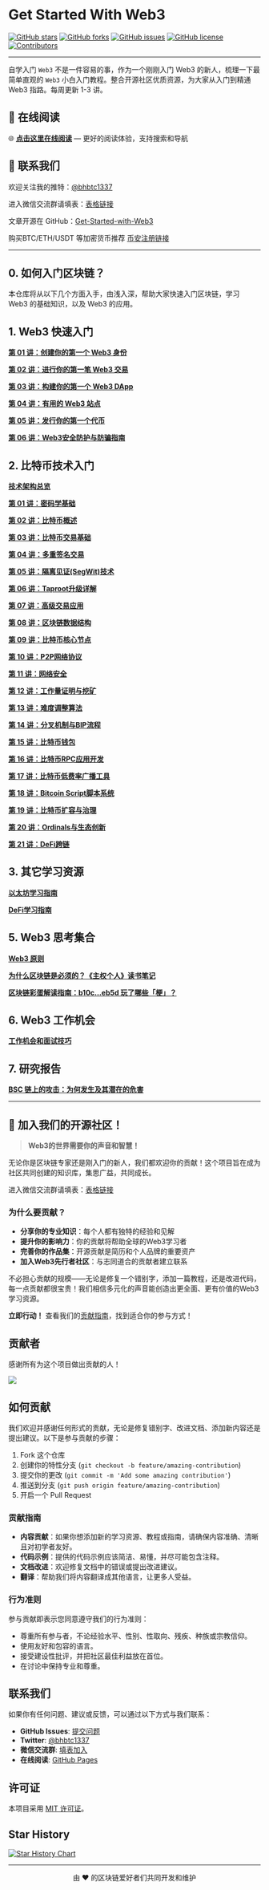 # Get Started With Web3

[![GitHub stars](https://img.shields.io/github/stars/beihaili/Get-Started-with-Web3)](https://github.com/beihaili/Get-Started-with-Web3/stargazers)
[![GitHub forks](https://img.shields.io/github/forks/beihaili/Get-Started-with-Web3)](https://github.com/beihaili/Get-Started-with-Web3/network/members)
[![GitHub issues](https://img.shields.io/github/issues/beihaili/Get-Started-with-Web3)](https://github.com/beihaili/Get-Started-with-Web3/issues)
[![GitHub license](https://img.shields.io/github/license/beihaili/Get-Started-with-Web3)](https://github.com/beihaili/Get-Started-with-Web3/blob/main/LICENSE)
[![Contributors](https://img.shields.io/github/contributors/beihaili/Get-Started-with-Web3)](https://github.com/beihaili/Get-Started-with-Web3/graphs/contributors)

---

自学入门 `Web3` 不是一件容易的事，作为一个刚刚入门 Web3 的新人，梳理一下最简单直观的 `Web3` 小白入门教程。整合开源社区优质资源，为大家从入门到精通 Web3 指路。每周更新 1-3 讲。

## 📖 在线阅读

🌐 **[点击这里在线阅读](https://beihaili.github.io/Get-Started-with-Web3/)** — 更好的阅读体验，支持搜索和导航

## 🤝 联系我们

欢迎关注我的推特：[@bhbtc1337](https://twitter.com/bhbtc1337)

进入微信交流群请填表：[表格链接](https://forms.gle/QMBwL6LwZyQew1tX8)

文章开源在 GitHub：[Get-Started-with-Web3](https://github.com/beihaili/Get-Started-with-Web3)

购买BTC/ETH/USDT 等加密货币推荐 [币安](https://www.binance.com/zh-CN)[注册链接](https://accounts.marketwebb.me/register?ref=39797374)

---

## 0. 如何入门区块链？

本仓库将从以下几个方面入手，由浅入深，帮助大家快速入门区块链，学习 Web3 的基础知识，以及 Web3 的应用。

## 1. Web3 快速入门

[**第 01 讲：创建你的第一个 Web3 身份**](Web3QuickStart/01_FirstWeb3Identity/README.MD)

[**第 02 讲：进行你的第一笔 Web3 交易**](Web3QuickStart/02_FirstWeb3Transaction/README.MD)

[**第 03 讲：构建你的第一个 Web3 DApp**](Web3QuickStart/03_FirstWeb3Dapp/README.MD)

[**第 04 讲：有用的 Web3 站点**](Web3QuickStart/04_UsefulWeb3Sites/README.MD)

[**第 05 讲：发行你的第一个代币**](Web3QuickStart/05_LaunchYourFirstToken/README.MD)

[**第 06 讲：Web3安全防护与防骗指南**](Web3QuickStart/06_Web3Security/README.MD)

## 2. 比特币技术入门

[**技术架构总览**](GetStartedWithBitcoin/README.md)

[**第 01 讲：密码学基础**](GetStartedWithBitcoin/01_Cryptography/README.MD)

[**第 02 讲：比特币概述**](GetStartedWithBitcoin/02_Overview/README.MD)

[**第 03 讲：比特币交易基础**](GetStartedWithBitcoin/03_BitcoinTx/README.MD)

[**第 04 讲：多重签名交易**](GetStartedWithBitcoin/04_MultiSig/README.MD)

[**第 05 讲：隔离见证(SegWit)技术**](GetStartedWithBitcoin/05_SegWit/README.MD)

[**第 06 讲：Taproot升级详解**](GetStartedWithBitcoin/06_Taproot/README.MD)

[**第 07 讲：高级交易应用**](GetStartedWithBitcoin/07_AdvancedTransactions/README.MD)

[**第 08 讲：区块链数据结构**](GetStartedWithBitcoin/08_DataStructure/README.MD)

[**第 09 讲：比特币核心节点**](GetStartedWithBitcoin/09_BitcoinCore/README.MD)

[**第 10 讲：P2P网络协议**](GetStartedWithBitcoin/10_P2PProtocol/README.MD)

[**第 11 讲：网络安全**](GetStartedWithBitcoin/11_NetworkSecurity/README.MD)

[**第 12 讲：工作量证明与挖矿**](GetStartedWithBitcoin/12_ProofOfWork/README.md)

[**第 13 讲：难度调整算法**](GetStartedWithBitcoin/13_DifficultyAdjustment/README.MD)

[**第 14 讲：分叉机制与BIP流程**](GetStartedWithBitcoin/14_ForksBIPs/README.MD)

[**第 15 讲：比特币钱包**](GetStartedWithBitcoin/15_BitcoinWallet/README.MD)

[**第 16 讲：比特币RPC应用开发**](GetStartedWithBitcoin/16_BitcoinRPC/README.MD)

[**第 17 讲：比特币低费率广播工具**](GetStartedWithBitcoin/17_BitcoinLowFeeBroadcast/README.MD)

[**第 18 讲：Bitcoin Script脚本系统**](GetStartedWithBitcoin/18_BitcoinScript/README.MD)

[**第 19 讲：比特币扩容与治理**](GetStartedWithBitcoin/19_BitcoinGovernance/README.MD)

[**第 20 讲：Ordinals与生态创新**](GetStartedWithBitcoin/20_Ordinals/README.MD)

[**第 21 讲：DeFi跨链**](GetStartedWithBitcoin/21_DeFiCrossChain/README.MD)


## 3. 其它学习资源

[**以太坊学习指南**](其它学习资源整理/Etherum/README.MD)

[**DeFi学习指南**](其它学习资源整理/DeFi/README.MD)

## 5. Web3 思考集合

[**Web3 原则**](Web3Thoughts/01_Principles/README.MD)

[**为什么区块链是必须的？《主权个人》读书笔记**](Web3Thoughts/02_WhyBlockchainIsNecessary/README.MD)

[**区块链彩蛋解读指南：b10c...eb5d 玩了哪些「梗」？**](Web3Thoughts/03_TheCoolestTransactionOnBitcoin/README.MD)

## 6. Web3 工作机会

[**工作机会和面试技巧**](Web3WorkOpportunities/README.md)

## 7. 研究报告

[**BSC 链上的攻击：为何发生及其潜在的危害**](OurResearch/Search01_BscAttack/README.md)

---

## 📢 加入我们的开源社区！

> **Web3的世界需要你的声音和智慧！**

无论你是区块链专家还是刚入门的新人，我们都欢迎你的贡献！这个项目旨在成为社区共同创建的知识库，集思广益，共同成长。

进入微信交流群请填表：[表格链接](https://forms.gle/QMBwL6LwZyQew1tX8)

### 为什么要贡献？

- **分享你的专业知识**：每个人都有独特的经验和见解
- **提升你的影响力**：你的贡献将帮助全球的Web3学习者
- **完善你的作品集**：开源贡献是简历和个人品牌的重要资产
- **加入Web3先行者社区**：与志同道合的贡献者建立联系

不必担心贡献的规模——无论是修复一个错别字，添加一篇教程，还是改进代码，每一点贡献都很宝贵！我们相信多元化的声音能创造出更全面、更有价值的Web3学习资源。

**立即行动！** 查看我们的[贡献指南](#如何贡献)，找到适合你的参与方式！

## 贡献者

感谢所有为这个项目做出贡献的人！

<a href="https://github.com/beihaili/Get-Started-with-Web3/graphs/contributors">
  <img src="https://contrib.rocks/image?repo=beihaili/Get-Started-with-Web3&t=1717826094" />
</a>

<!-- 由 contrib.rocks 提供支持 -->

## 如何贡献

我们欢迎并感谢任何形式的贡献，无论是修复错别字、改进文档、添加新内容还是提出建议。以下是参与贡献的步骤：

1. Fork 这个仓库
2. 创建你的特性分支 (`git checkout -b feature/amazing-contribution`)
3. 提交你的更改 (`git commit -m 'Add some amazing contribution'`)
4. 推送到分支 (`git push origin feature/amazing-contribution`)
5. 开启一个 Pull Request

### 贡献指南

- **内容贡献**：如果你想添加新的学习资源、教程或指南，请确保内容准确、清晰且对初学者友好。
- **代码示例**：提供的代码示例应该简洁、易懂，并尽可能包含注释。
- **文档改进**：欢迎修复文档中的错误或提出改进建议。
- **翻译**：帮助我们将内容翻译成其他语言，让更多人受益。

### 行为准则

参与贡献即表示您同意遵守我们的行为准则：

- 尊重所有参与者，不论经验水平、性别、性取向、残疾、种族或宗教信仰。
- 使用友好和包容的语言。
- 接受建设性批评，并把社区最佳利益放在首位。
- 在讨论中保持专业和尊重。

## 联系我们

如果你有任何问题、建议或反馈，可以通过以下方式与我们联系：

- **GitHub Issues**: [提交问题](https://github.com/beihaili/Get-Started-with-Web3/issues)
- **Twitter**: [@bhbtc1337](https://twitter.com/bhbtc1337)
- **微信交流群**: [填表加入](https://forms.gle/QMBwL6LwZyQew1tX8)
- **在线阅读**: [GitHub Pages](https://beihaili.github.io/Get-Started-with-Web3/)

## 许可证

本项目采用 [MIT 许可证](https://github.com/beihaili/Get-Started-with-Web3/blob/main/LICENSE)。

## Star History

[![Star History Chart](https://api.star-history.com/svg?repos=beihaili/Get-Started-with-Web3&type=Date)](https://star-history.com/#beihaili/Get-Started-with-Web3&Date)

---

<p align="center">由 ❤️ 的区块链爱好者们共同开发和维护</p>